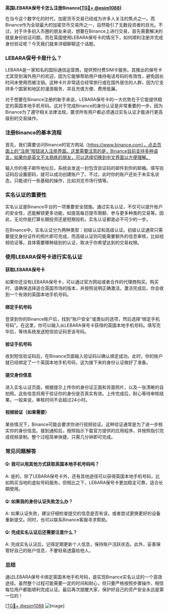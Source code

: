 **英国LEBARA保号卡怎么注册Binance[[TG💪+ @esim1088](https://t.me/s/esim1088)]**

在当今这个数字化的时代，加密货币交易已经成为许多人关注的焦点之一。而Binance作为全球最大的加密货币交易所之一，自然吸引了无数投资者的目光。不过，对于许多初入币圈的朋友来说，想要在Binance上进行交易，首先需要解决的就是身份验证问题。而在英国使用LEBARA保号卡的情况下，如何顺利注册并完成身份验证呢？今天我们就来详细聊聊这个话题。

### LEBARA保号卡是什么？

LEBARA是一家知名的国际通信运营商，提供预付费SIM卡服务。其推出的保号卡尤其受到海外用户的欢迎，因为它能够帮助用户维持电话号码的有效性，避免因长时间未使用而被注销。这种卡片非常适合经常旅行或在国外居住的人群，因为它支持多个国家和地区的漫游服务，并且充值方便、费用低廉。

对于想要在Binance注册的新手来说，LEBARA保号卡的一大优势在于它能提供稳定的英国本地手机号码。这对于完成Binance的身份认证是非常重要的一步。因为Binance为了遵守相关法律法规，要求所有用户都必须通过实名认证才能进行更高级别的交易操作。

### 注册Binance的基本流程

首先，我们需要访问Binance的官方网站（https://www.binance.com），点击页面上的“注册”按钮进入注册界面。这里需要注意的是，Binance目前支持多种语言，如果你是英文不太熟练的朋友，可以选择切换到中文界面以方便理解。

输入你的电子邮件地址后，系统会发送一封包含验证码的邮件到你的邮箱。填写验证码后设置密码，就可以成功创建账户了。不过，此时你的账户还处于未实名状态，只能进行一些基础的操作，比如浏览市场行情等。

### 实名认证的重要性

实名认证是Binance平台的一项重要安全措施。通过实名认证，不仅可以提升账户的安全性，还能解锁更多功能，如提高每日提币限额、参与更多种类的交易等。因此，无论你是打算长期投资还是短期投机，实名认证都是必不可少的一步。

在Binance中，实名认证分为两种类型：初级认证和高级认证。初级认证通常只需要提交身份证件的照片即可完成，而高级认证则可能需要额外的信息审核，比如视频验证等。具体需要哪种级别的认证，取决于你希望达到的交易权限。

### 使用LEBARA保号卡进行实名认证

#### 获取LEBARA保号卡

如果你还没有LEBARA保号卡，可以通过官方网站或者合作的代理商购买。购买时，请确保选择适合英国市场的版本，并按照说明正确激活。激活完成后，你会收到一个有效的英国本地手机号码。

#### 绑定手机号码

登录到你的Binance账户后，找到“账户安全”或类似的选项，然后选择“绑定手机号码”。在这里，你可以输入从LEBARA保号卡获得的英国本地手机号码。填写完毕后，等待系统发送短信验证码至该号码。

#### 验证手机号码

收到短信验证码后，在Binance页面输入验证码以确认绑定成功。此时，你的账户就已经绑定了一个英国本地手机号码，这为接下来的身份认证做好了准备。

#### 提交身份信息

进入实名认证页面，根据提示上传你的身份证正面和背面照片，以及一张清晰的自拍照。这些信息将用于验证你的身份是否真实有效。上传完成后，耐心等待审核结果。一般来说，审核时间不会超过24小时。

#### 视频验证（如果需要）

某些情况下，Binance可能会要求你进行视频验证。这种验证通常是为了进一步核实你的身份信息。接到通知后，按照指示下载官方提供的应用程序，并按照指引完成视频录制。整个过程简单快捷，只需几分钟即可完成。

### 常见问题解答

#### Q: 我可以用其他方式获取英国本地手机号码吗？
A: 是的，除了LEBARA保号卡外，还有其他途径可以获得英国本地手机号码，比如购买当地的虚拟号码服务。但相比之下，LEBARA保号卡更加稳定可靠，适合长期使用。

#### Q: 如果我的身份认证失败怎么办？
A: 如果认证失败，建议仔细检查提交的信息是否有误，或者尝试更换更好的设备重新提交。同时，也可以联系Binance客服寻求帮助。

#### Q: 完成实名认证后还需要注意什么？
A: 完成实名认证后，记得定期更新个人信息，保持账户活跃状态。此外，妥善保管好自己的账户信息，不要轻易透露给他人。

### 总结

通过LEBARA保号卡绑定英国本地手机号码，是实现Binance实名认证的一个高效途径。虽然整个过程可能需要一定的时间和耐心，但只要严格按照步骤操作，相信每位用户都能顺利完成认证。最后再次提醒大家，保护好自己的资产安全永远是第一位的！

[[TG💪+ @esim1088](https://t.me/s/esim1088) ![Image](https://i.postimg.cc/4NQfJmqS/Snipaste-2025-05-13-00-14-12.png)]